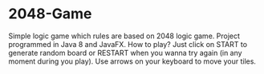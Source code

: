 # 2048-Game
Simple logic game which rules are based on 2048 logic game. Project programmed in Java 8 and JavaFX.
How to play?
Just click on START to generate random board or RESTART when you wanna try again (in any moment during you play). Use arrows on your keyboard to move your tiles.
